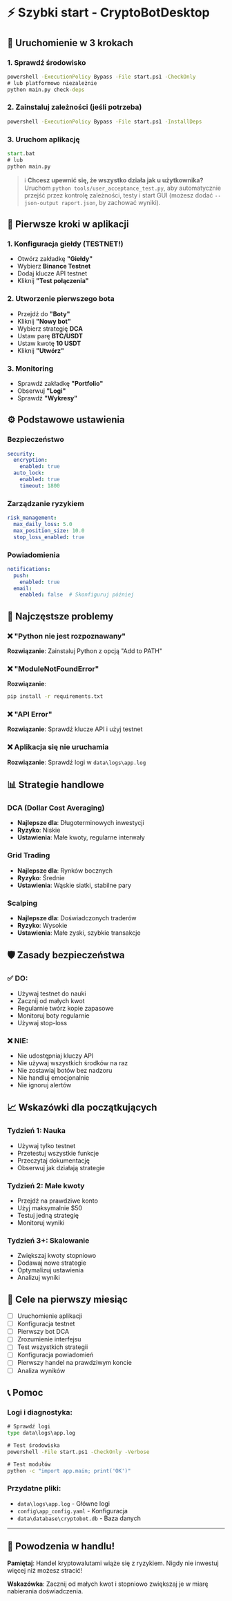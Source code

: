 # ⚡ Szybki start - CryptoBotDesktop

## 🚀 Uruchomienie w 3 krokach

### 1. Sprawdź środowisko
```cmd
powershell -ExecutionPolicy Bypass -File start.ps1 -CheckOnly
# lub platformowo niezależnie
python main.py check-deps
```

### 2. Zainstaluj zależności (jeśli potrzeba)
```cmd
powershell -ExecutionPolicy Bypass -File start.ps1 -InstallDeps
```

### 3. Uruchom aplikację
```cmd
start.bat
# lub
python main.py
```

> ℹ️ **Chcesz upewnić się, że wszystko działa jak u użytkownika?**
> Uruchom `python tools/user_acceptance_test.py`, aby automatycznie przejść przez kontrolę zależności,
> testy i start GUI (możesz dodać `--json-output raport.json`, by zachować wyniki).

## 🎯 Pierwsze kroki w aplikacji

### 1. Konfiguracja giełdy (TESTNET!)
- Otwórz zakładkę **"Giełdy"**
- Wybierz **Binance Testnet**
- Dodaj klucze API testnet
- Kliknij **"Test połączenia"**

### 2. Utworzenie pierwszego bota
- Przejdź do **"Boty"**
- Kliknij **"Nowy bot"**
- Wybierz strategię **DCA**
- Ustaw parę **BTC/USDT**
- Ustaw kwotę **10 USDT**
- Kliknij **"Utwórz"**

### 3. Monitoring
- Sprawdź zakładkę **"Portfolio"**
- Obserwuj **"Logi"**
- Sprawdź **"Wykresy"**

## ⚙️ Podstawowe ustawienia

### Bezpieczeństwo
```yaml
security:
  encryption:
    enabled: true
  auto_lock:
    enabled: true
    timeout: 1800
```

### Zarządzanie ryzykiem
```yaml
risk_management:
  max_daily_loss: 5.0
  max_position_size: 10.0
  stop_loss_enabled: true
```

### Powiadomienia
```yaml
notifications:
  push:
    enabled: true
  email:
    enabled: false  # Skonfiguruj później
```

## 🔧 Najczęstsze problemy

### ❌ "Python nie jest rozpoznawany"
**Rozwiązanie**: Zainstaluj Python z opcją "Add to PATH"

### ❌ "ModuleNotFoundError"
**Rozwiązanie**: 
```cmd
pip install -r requirements.txt
```

### ❌ "API Error"
**Rozwiązanie**: Sprawdź klucze API i użyj testnet

### ❌ Aplikacja się nie uruchamia
**Rozwiązanie**: Sprawdź logi w `data\logs\app.log`

## 📊 Strategie handlowe

### DCA (Dollar Cost Averaging)
- **Najlepsze dla**: Długoterminowych inwestycji
- **Ryzyko**: Niskie
- **Ustawienia**: Małe kwoty, regularne interwały

### Grid Trading
- **Najlepsze dla**: Rynków bocznych
- **Ryzyko**: Średnie
- **Ustawienia**: Wąskie siatki, stabilne pary

### Scalping
- **Najlepsze dla**: Doświadczonych traderów
- **Ryzyko**: Wysokie
- **Ustawienia**: Małe zyski, szybkie transakcje

## 🛡️ Zasady bezpieczeństwa

### ✅ DO:
- Używaj testnet do nauki
- Zacznij od małych kwot
- Regularnie twórz kopie zapasowe
- Monitoruj boty regularnie
- Używaj stop-loss

### ❌ NIE:
- Nie udostępniaj kluczy API
- Nie używaj wszystkich środków na raz
- Nie zostawiaj botów bez nadzoru
- Nie handluj emocjonalnie
- Nie ignoruj alertów

## 📈 Wskazówki dla początkujących

### Tydzień 1: Nauka
- Używaj tylko testnet
- Przetestuj wszystkie funkcje
- Przeczytaj dokumentację
- Obserwuj jak działają strategie

### Tydzień 2: Małe kwoty
- Przejdź na prawdziwe konto
- Użyj maksymalnie $50
- Testuj jedną strategię
- Monitoruj wyniki

### Tydzień 3+: Skalowanie
- Zwiększaj kwoty stopniowo
- Dodawaj nowe strategie
- Optymalizuj ustawienia
- Analizuj wyniki

## 🎯 Cele na pierwszy miesiąc

- [ ] Uruchomienie aplikacji
- [ ] Konfiguracja testnet
- [ ] Pierwszy bot DCA
- [ ] Zrozumienie interfejsu
- [ ] Test wszystkich strategii
- [ ] Konfiguracja powiadomień
- [ ] Pierwszy handel na prawdziwym koncie
- [ ] Analiza wyników

## 📞 Pomoc

### Logi i diagnostyka:
```cmd
# Sprawdź logi
type data\logs\app.log

# Test środowiska
powershell -File start.ps1 -CheckOnly -Verbose

# Test modułów
python -c "import app.main; print('OK')"
```

### Przydatne pliki:
- `data\logs\app.log` - Główne logi
- `config\app_config.yaml` - Konfiguracja
- `data\database\cryptobot.db` - Baza danych

---

## 🎉 Powodzenia w handlu!

**Pamiętaj**: Handel kryptowalutami wiąże się z ryzykiem. Nigdy nie inwestuj więcej niż możesz stracić!

**Wskazówka**: Zacznij od małych kwot i stopniowo zwiększaj je w miarę nabierania doświadczenia.